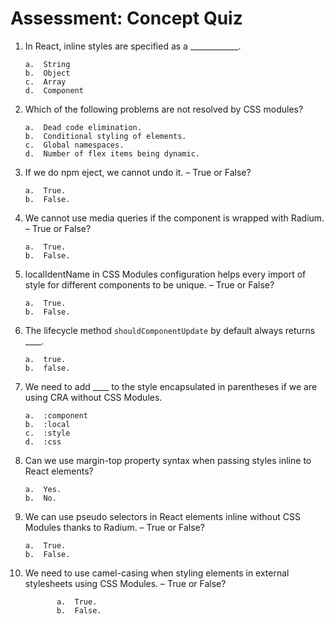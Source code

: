 # **Assessment: Concept Quiz**

1.	In React, inline styles are specified as a ____________.

        a.	String
        b.	Object 
        c.	Array
        d.	Component


2.	Which of the following problems are not resolved by CSS modules?

        a.	Dead code elimination.
        b.	Conditional styling of elements.
        c.	Global namespaces.
        d.	Number of flex items being dynamic. 


3.	If we do npm eject, we cannot undo it. – True or False?

        a.	True. 
        b.	False.


4.	We cannot use media queries if the component is wrapped with Radium. – True or False?

        a.	True.
        b.	False. 


5.	localIdentName in CSS Modules configuration helps every import of style for different components to be unique. – True or False?

        a.	True. 
        b.	False.


6.	The lifecycle method ```shouldComponentUpdate``` by default always returns ____.

        a.	true. 
        b.	false.


7.	We need to add ____ to the style encapsulated in parentheses if we are using CRA without CSS Modules.

        a.	:component
        b.	:local 
        c.	:style
        d.	:css


8.	Can we use margin-top property syntax when passing styles inline to React elements?

        a.	Yes.
        b.	No. 


9.	We can use pseudo selectors in React elements inline without CSS Modules thanks to Radium. – True or False?

        a.	True. 
        b.	False.


10.	 We need to use camel-casing when styling elements in external stylesheets using CSS Modules. – True or False?

                a.	True. 
                b.	False. 


